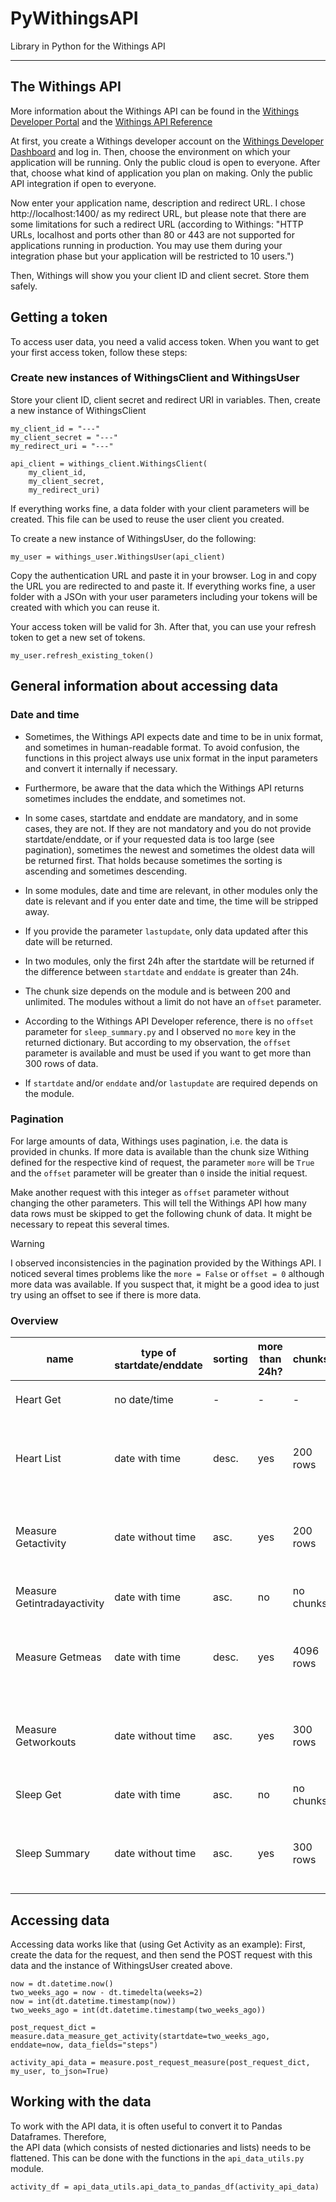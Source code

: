 # PyWithingsAPI

Library in Python for the Withings API

---

## The Withings API

More information about the Withings API can be found in the 
[Withings Developer Portal](https://developer.withings.com/) 
and the [Withings API Reference](https://developer.withings.com/api-reference/)

At first, you create a Withings developer account on the 
[Withings Developer Dashboard](https://developer.withings.com/dashboard/) 
and log in. Then, choose the environment on which your application 
will be running. Only the public cloud is open to everyone. After 
that, choose what kind of application you plan on making. Only the 
public API integration if open to everyone. 

Now enter your application name, description and redirect URL. I chose 
http://localhost:1400/ as my redirect URL, but please note that 
there are some limitations for such a redirect URL (according to 
Withings: "HTTP URLs, localhost and ports other than 80 or 443 are 
not supported for applications running in production. You may use 
them during your integration phase but your application will be 
restricted to 10 users.")

Then, Withings will show you your client ID and client secret. 
Store them safely.

## Getting a token

To access user data, you need a valid access token. When you
want to get your first access token, follow these steps:

### Create new instances of WithingsClient and WithingsUser

Store your client ID, client secret and redirect URI in variables. Then, 
create a new instance of WithingsClient

    my_client_id = "---"
    my_client_secret = "---"
    my_redirect_uri = "---"
    
    api_client = withings_client.WithingsClient(
        my_client_id,
        my_client_secret,
        my_redirect_uri)

If everything works fine, a data folder with your client parameters 
will be created. This file can be used to reuse the user client 
you created.

To create a new instance of WithingsUser, do the following:

    my_user = withings_user.WithingsUser(api_client)

Copy the authentication URL and paste it in your browser. 
Log in and copy the URL you are redirected to and paste it. 
If everything works fine, a user folder with a JSOn with your 
user parameters including your tokens will be created with which 
you can reuse it.

Your access token will be valid for 3h. After that, you can use 
your refresh token to get a new set of tokens.

    my_user.refresh_existing_token()

## General information about accessing data

### Date and time

* Sometimes, the Withings API expects date and time to be in unix format, 
and sometimes in human-readable format. To avoid confusion, the functions 
in this project always use unix format in the input parameters and convert 
it internally if necessary.

* Furthermore, be aware that the data which the Withings API returns 
sometimes includes the enddate, and sometimes not. 

* In some cases, startdate and enddate are mandatory, and in some cases, they are not. 
If they are not mandatory and you do not provide startdate/enddate, 
or if your requested data is too large (see pagination), sometimes the 
newest and sometimes the oldest data will be returned first. That holds because 
sometimes the sorting is ascending and sometimes descending.

* In some modules, date and time are relevant, in other modules only the date 
is relevant and if you enter date and time, the time will be stripped away. 

* If you provide the parameter `lastupdate`, only data updated after this date 
will be returned.

* In two modules, only the first 24h after the startdate will be returned if 
the difference between `startdate` and `enddate` is greater than 24h.

* The chunk size depends on the module and is between 200 and unlimited. The 
modules without a limit do not have an `offset` parameter.

* According to the Withings API Developer reference, there is no `offset` parameter 
for `sleep_summary.py` and I observed no `more` key in the returned dictionary. 
But according to my observation, the `offset` parameter is available and must 
be used if you want to get more than 300 rows of data.

* If `startdate` and/or `enddate` and/or `lastupdate` are required depends on the module.

### Pagination

For large amounts of data, Withings uses pagination, i.e. the data is provided 
in chunks. If more data is available than the chunk size Withing defined 
for the respective kind of request, the parameter `more` will be `True` and 
the `offset` parameter will be greater than `0` inside the initial request. 

Make another request with this integer as `offset` parameter 
without changing the other parameters. This will tell the Withings API how many 
data rows must be skipped to get the following chunk of data. It might be 
necessary to repeat this several times.

> [!WARNING]
> I observed inconsistencies in the pagination provided by the 
> Withings API. I noticed several times problems like the `more = False` or 
> `offset = 0` although more data was available. If you suspect that, it 
> might be a good idea to just try using an offset to see if there is more 
> data.

### Overview 

| name                        | type of startdate/enddate  | sorting | more than 24h? | chunks?   | `lastupdate`? | `offset`? | `data_fields`? | required parameters                                                 |
|-----------------------------|----------------------------|---------|----------------|-----------|---------------|-----------|----------------|---------------------------------------------------------------------|
| Heart Get                   | no date/time               | -       | -              | -         | -             | -         | -              | `signal_id` as only parameter                                       |
| Heart List                  | date with time             | desc.   | yes            | 200 rows  | no            | yes       | no             | nothing, without parameters newest data will be returned            |
| Measure Getactivity         | date without time          | asc.    | yes            | 200 rows  | yes           | yes       | yes            | either pair `startdate` + `enddate`, or `lastupdate`, but not both  |
| Measure Getintradayactivity | date with time             | asc.    | no             | no chunks | yes           | no        | yes            | `startdate`, or `enddate`, or both                                  |
| Measure Getmeas             | date with time             | desc.   | yes            | 4096 rows | yes           | yes       | yes            | nothing, without parameters newest data will be returned            |
| Measure Getworkouts         | date without time          | asc.    | yes            | 300 rows  | yes           | yes       | yes            | nothing, without parameters oldest data will be returned            |
| Sleep Get                   | date with time             | asc.    | no             | no chunks | no            | no        | yes            | both `startdate` and `enddate`                                      |
| Sleep Summary               | date without time          | asc.    | yes            | 300 rows  | yes           | yes (!)   | yes            | either pair `startdate` + `enddate`, or `lastupdate`, but not both  |

## Accessing data

Accessing data works like that (using Get Activity as an example): First, create the data for the 
request, and then send the POST request with this data and the instance of WithingsUser created above.

    now = dt.datetime.now() 
    two_weeks_ago = now - dt.timedelta(weeks=2)
    now = int(dt.datetime.timestamp(now))
    two_weeks_ago = int(dt.datetime.timestamp(two_weeks_ago))
    
    post_request_dict = measure.data_measure_get_activity(startdate=two_weeks_ago, enddate=now, data_fields="steps")
    
    activity_api_data = measure.post_request_measure(post_request_dict, my_user, to_json=True)

## Working with the data

To work with the API data, it is often useful to convert it to Pandas Dataframes. Therefore,  
the API data (which consists of nested dictionaries and lists) needs to be flattened. 
This can be done with the functions in the `api_data_utils.py` module.

    activity_df = api_data_utils.api_data_to_pandas_df(activity_api_data)
